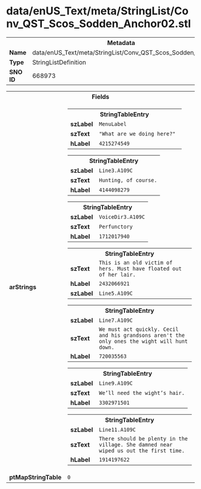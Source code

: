 <h1>data/enUS_Text/meta/StringList/Conv_QST_Scos_Sodden_Anchor02.stl</h1><table><tr><th colspan="100%">Metadata</th></tr><tr><td><b>Name</b></td><td>data/enUS_Text/meta/StringList/Conv_QST_Scos_Sodden_Anchor02.stl</td></tr><tr><td><b>Type</b></td><td>StringListDefinition</td></tr><tr><td><b>SNO ID</b></td><td>668973</td></tr></table>

<table><tr><th colspan="100%">Fields</th></tr><tr><td><b>arStrings</b></td><td><table><tr><th colspan="100%">StringTableEntry</th></tr><tr><td><b>szLabel</b></td><td><code>MenuLabel</code></td></tr><tr><td><b>szText</b></td><td><code>"What are we doing here?" </code></td></tr><tr><td><b>hLabel</b></td><td><code>4215274549</code></td></tr></table>


<table><tr><th colspan="100%">StringTableEntry</th></tr><tr><td><b>szLabel</b></td><td><code>Line3.A109C</code></td></tr><tr><td><b>szText</b></td><td><code>Hunting, of course.</code></td></tr><tr><td><b>hLabel</b></td><td><code>4144098279</code></td></tr></table>


<table><tr><th colspan="100%">StringTableEntry</th></tr><tr><td><b>szLabel</b></td><td><code>VoiceDir3.A109C</code></td></tr><tr><td><b>szText</b></td><td><code>Perfunctory</code></td></tr><tr><td><b>hLabel</b></td><td><code>1712017940</code></td></tr></table>


<table><tr><th colspan="100%">StringTableEntry</th></tr><tr><td><b>szText</b></td><td><code>This is an old victim of hers. Must have floated out of her lair.</code></td></tr><tr><td><b>hLabel</b></td><td><code>2432066921</code></td></tr><tr><td><b>szLabel</b></td><td><code>Line5.A109C</code></td></tr></table>


<table><tr><th colspan="100%">StringTableEntry</th></tr><tr><td><b>szLabel</b></td><td><code>Line7.A109C</code></td></tr><tr><td><b>szText</b></td><td><code>We must act quickly. Cecil and his grandsons aren't the only ones the wight will hunt down.</code></td></tr><tr><td><b>hLabel</b></td><td><code>720035563</code></td></tr></table>


<table><tr><th colspan="100%">StringTableEntry</th></tr><tr><td><b>szLabel</b></td><td><code>Line9.A109C</code></td></tr><tr><td><b>szText</b></td><td><code>We’ll need the wight’s hair.</code></td></tr><tr><td><b>hLabel</b></td><td><code>3302971501</code></td></tr></table>


<table><tr><th colspan="100%">StringTableEntry</th></tr><tr><td><b>szLabel</b></td><td><code>Line11.A109C</code></td></tr><tr><td><b>szText</b></td><td><code>There should be plenty in the village. She damned near wiped us out the first time.</code></td></tr><tr><td><b>hLabel</b></td><td><code>1914197622</code></td></tr></table>


</td></tr><tr><td><b>ptMapStringTable</b></td><td><code>0</code></td></tr></table>


